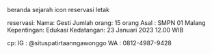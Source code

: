 beranda
sejarah
icon
reservasi
letak

reservasi:
Nama: Gesti
Jumlah orang: 15 orang
Asal : SMPN 01 Malang
Kepentingan: Edukasi
Kedatangan: 23 Januari 2023 12.00 WIB

cp:
IG : @situspatirtaanngawonggo
WA : 0812-4987-9428